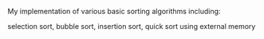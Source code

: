 My implementation of various basic sorting algorithms including:

selection sort, bubble sort, insertion sort, quick sort using external memory
